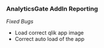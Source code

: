 ### AnalyticsGate AddIn Reporting

*Fixed Bugs*
- Load correct qlik app image
- Correct auto load of the app

